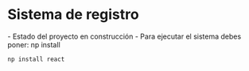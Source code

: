 <h1>Sistema de registro</h1>
- Estado del proyecto en construcción
- Para ejecutar el sistema debes poner:
np install

```np install react```
